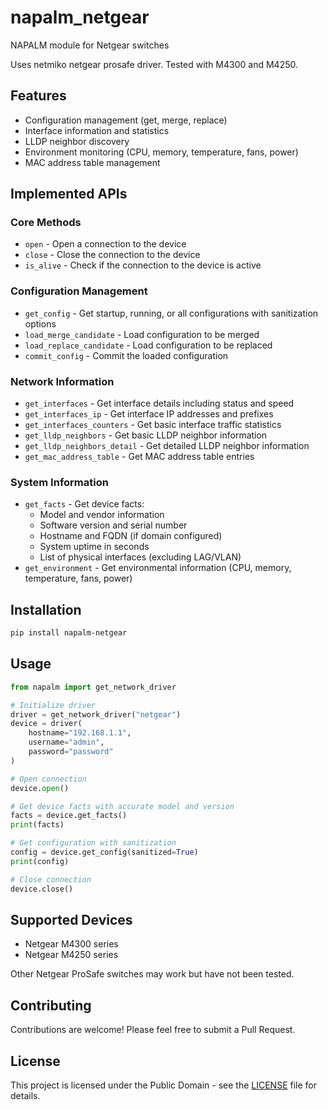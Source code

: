 # napalm_netgear
NAPALM module for Netgear switches

Uses netmiko netgear prosafe driver. Tested with M4300 and M4250.

## Features
- Configuration management (get, merge, replace)
- Interface information and statistics
- LLDP neighbor discovery
- Environment monitoring (CPU, memory, temperature, fans, power)
- MAC address table management

## Implemented APIs

### Core Methods
- `open` - Open a connection to the device
- `close` - Close the connection to the device
- `is_alive` - Check if the connection to the device is active

### Configuration Management
- `get_config` - Get startup, running, or all configurations with sanitization options
- `load_merge_candidate` - Load configuration to be merged
- `load_replace_candidate` - Load configuration to be replaced
- `commit_config` - Commit the loaded configuration

### Network Information
- `get_interfaces` - Get interface details including status and speed
- `get_interfaces_ip` - Get interface IP addresses and prefixes
- `get_interfaces_counters` - Get basic interface traffic statistics
- `get_lldp_neighbors` - Get basic LLDP neighbor information
- `get_lldp_neighbors_detail` - Get detailed LLDP neighbor information
- `get_mac_address_table` - Get MAC address table entries

### System Information
- `get_facts` - Get device facts:
  - Model and vendor information
  - Software version and serial number
  - Hostname and FQDN (if domain configured)
  - System uptime in seconds
  - List of physical interfaces (excluding LAG/VLAN)
- `get_environment` - Get environmental information (CPU, memory, temperature, fans, power)

## Installation

```bash
pip install napalm-netgear
```

## Usage

```python
from napalm import get_network_driver

# Initialize driver
driver = get_network_driver("netgear")
device = driver(
    hostname="192.168.1.1",
    username="admin",
    password="password"
)

# Open connection
device.open()

# Get device facts with accurate model and version
facts = device.get_facts()
print(facts)

# Get configuration with sanitization
config = device.get_config(sanitized=True)
print(config)

# Close connection
device.close()
```

## Supported Devices

- Netgear M4300 series
- Netgear M4250 series

Other Netgear ProSafe switches may work but have not been tested.

## Contributing

Contributions are welcome! Please feel free to submit a Pull Request.

## License

This project is licensed under the Public Domain - see the [LICENSE](LICENSE) file for details.
